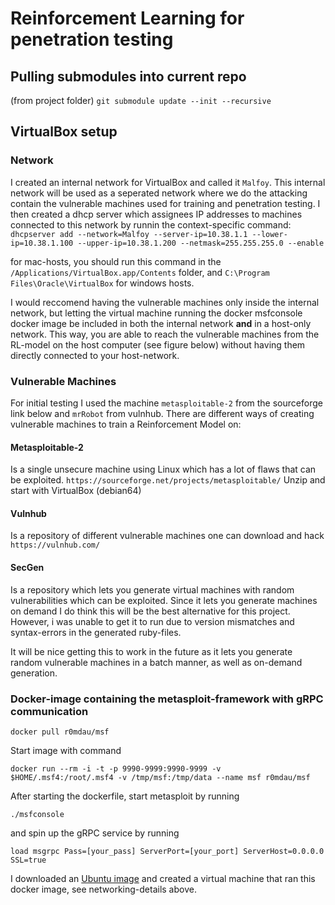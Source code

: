 # Reinforcement Learning for penetration testing

## Pulling submodules into current repo
(from project folder)
```git submodule update --init --recursive```

## VirtualBox setup
### Network
I created an internal network for VirtualBox and called it `Malfoy`.
This internal network will be used as a seperated network where we do the attacking contain the vulnerable machines used for training and penetration testing.
I then created a dhcp server which assignees IP addresses to machines connected to this network by runnin the context-specific command:
```dhcpserver add --network=Malfoy --server-ip=10.38.1.1 --lower-ip=10.38.1.100 --upper-ip=10.38.1.200 --netmask=255.255.255.0 --enable```

for mac-hosts, you should run this command in the 
```/Applications/VirtualBox.app/Contents``` folder, and
```C:\Program Files\Oracle\VirtualBox``` for windows hosts.

I would reccomend having the vulnerable machines only inside the internal network, but letting the virtual machine running the docker msfconsole docker image be included in both the internal network **and** in a host-only network. This way, you are able to reach the vulnerable machines from the RL-model on the host computer (see figure below) without having them directly connected to your host-network.


### Vulnerable Machines
For initial testing I used the machine `metasploitable-2` from the sourceforge link below and `mrRobot` from vulnhub.
There are different ways of creating vulnerable machines to train a Reinforcement Model on:

#### Metasploitable-2
Is a single unsecure machine using Linux which has a lot of flaws that can be exploited.
```https://sourceforge.net/projects/metasploitable/```
  Unzip and start with VirtualBox (debian64)

#### Vulnhub
Is a repository of different vulnerable machines one can download and hack
```https://vulnhub.com/```

#### SecGen
Is a repository which lets you generate virtual machines with random vulnerabilities which can be exploited. Since it lets you generate machines on demand
I do think this will be the best alternative for this project. However, i was unable to get it to run due to version mismatches and syntax-errors in the generated ruby-files.

It will be nice getting this to work in the future as it lets you generate random vulnerable machines in a batch manner, as well as on-demand generation.


### Docker-image containing the metasploit-framework with gRPC communication
```docker pull r0mdau/msf```

Start image with command 

```docker run --rm -i -t -p 9990-9999:9990-9999 -v $HOME/.msf4:/root/.msf4 -v /tmp/msf:/tmp/data --name msf r0mdau/msf```

After starting the dockerfile, start metasploit by running 

```./msfconsole```

and spin up the gRPC service by running

```load msgrpc Pass=[your_pass] ServerPort=[your_port] ServerHost=0.0.0.0 SSL=true```

I downloaded an [Ubuntu image](https://ubuntu.com/download/desktop) and created a virtual machine that ran this docker image, see networking-details above.
